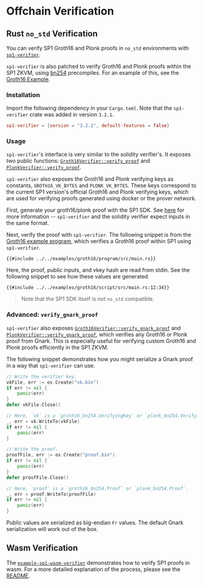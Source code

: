 # Offchain Verification

## Rust `no_std` Verification

You can verify SP1 Groth16 and Plonk proofs in `no_std` environments with [`sp1-verifier`](https://docs.rs/sp1-verifier/latest/sp1_verifier/).

`sp1-verifier` is also patched to verify Groth16 and Plonk proofs within the SP1 ZKVM, using
[bn254](https://blog.succinct.xyz/succinctshipsprecompiles/) precompiles. For an example of this, see
the [Groth16 Example](https://github.com/succinctlabs/sp1/tree/main/examples/groth16/).

### Installation

Import the following dependency in your `Cargo.toml`. Note that the `sp1-verifier` crate was added in version `3.2.1`.

```toml
sp1-verifier = {version = "3.2.1", default-features = false}
```

### Usage

`sp1-verifier`'s interface is very similar to the solidity verifier's. It exposes two public functions:
[`Groth16Verifier::verify_proof`](https://docs.rs/sp1-verifier/latest/sp1_verifier/struct.Groth16Verifier.html)
and [`PlonkVerifier::verify_proof`](https://docs.rs/sp1-verifier/latest/sp1_verifier/struct.PlonkVerifier.html).

`sp1-verifier` also exposes the Groth16 and Plonk verifying keys as constants, `GROTH16_VK_BYTES` and `PLONK_VK_BYTES`. These
keys correspond to the current SP1 version's official Groth16 and Plonk verifying keys, which are used for verifying proofs generated
using docker or the prover network.

First, generate your groth16/plonk proof with the SP1 SDK. See [here](./onchain/getting-started.md#generating-sp1-proofs-for-onchain-verification)
for more information -- `sp1-verifier` and the solidity verifier expect inputs in the same format.

Next, verify the proof with `sp1-verifier`. The following snippet is from the [Groth16 example program](https://github.com/succinctlabs/sp1/tree/dev/examples/groth16/), which verifies a Groth16 proof within SP1 using `sp1-verifier`.

```rust,noplayground
{{#include ../../examples/groth16/program/src/main.rs}}
```

Here, the proof, public inputs, and vkey hash are read from stdin. See the following snippet to see how these values are generated.

```rust,noplayground
{{#include ../../examples/groth16/script/src/main.rs:12:34}}
```

> Note that the SP1 SDK itself is *not* `no_std` compatible.

### Advanced: `verify_gnark_proof`

`sp1-verifier` also exposes [`Groth16Verifier::verify_gnark_proof`](https://docs.rs/sp1-verifier/latest/sp1_verifier/struct.Groth16Verifier.html#method.verify_gnark_proof) and [`PlonkVerifier::verify_gnark_proof`](https://docs.rs/sp1-verifier/latest/sp1_verifier/struct.PlonkVerifier.html#method.verify_gnark_proof),
which verifies any Groth16 or Plonk proof from Gnark. This is especially useful for verifying custom Groth16 and Plonk proofs
efficiently in the SP1 ZKVM.

The following snippet demonstrates how you might serialize a Gnark proof in a way that `sp1-verifier` can use.

```go
// Write the verifier key.
vkFile, err := os.Create("vk.bin")
if err != nil {
    panic(err)
}
defer vkFile.Close()

// Here, `vk` is a `groth16_bn254.VerifyingKey` or `plonk_bn254.VerifyingKey`.
_, err = vk.WriteTo(vkFile)
if err != nil {
    panic(err)
}

// Write the proof.
proofFile, err := os.Create("proof.bin")
if err != nil {
    panic(err)
}
defer proofFile.Close()

// Here, `proof` is a `groth16_bn254.Proof` or `plonk_bn254.Proof`.
_, err = proof.WriteTo(proofFile)
if err != nil {
    panic(err)
}
```

Public values are serialized as big-endian `Fr` values. The default Gnark serialization will work
out of the box.

## Wasm Verification

The [`example-sp1-wasm-verifier`](https://github.com/succinctlabs/example-sp1-wasm-verifier) demonstrates how to
verify SP1 proofs in wasm. For a more detailed explanation of the process, please see the [README](https://github.com/succinctlabs/example-sp1-wasm-verifier/blob/main/README.md).
